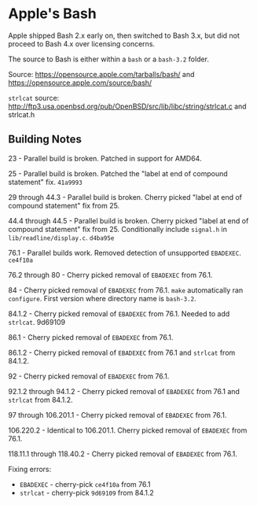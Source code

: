 Apple's Bash
============

Apple shipped Bash 2.x early on, then switched to Bash 3.x, but did not proceed to Bash 4.x over licensing concerns.

The source to Bash is either within a `bash` or a `bash-3.2` folder.

Source:  https://opensource.apple.com/tarballs/bash/ and https://opensource.apple.com/source/bash/

`strlcat` source: http://ftp3.usa.openbsd.org/pub/OpenBSD/src/lib/libc/string/strlcat.c and strlcat.h


Building Notes
--------------

23 - Parallel build is broken. Patched in support for AMD64.

25 - Parallel build is broken. Patched the "label at end of compound statement" fix. `41a9993`

29 through 44.3 - Parallel build is broken. Cherry picked "label at end of compound statement" fix from 25.

44.4 through 44.5 - Parallel build is broken. Cherry picked "label at end of compound statement" fix from 25. Conditionally include `signal.h` in `lib/readline/display.c`. `d4ba95e`

76.1 - Parallel builds work. Removed detection of unsupported `EBADEXEC`. `ce4f10a`

76.2 through 80 - Cherry picked removal of `EBADEXEC` from 76.1.

84 - Cherry picked removal of `EBADEXEC` from 76.1. `make` automatically ran `configure`. First version where directory name is `bash-3.2`.

84.1.2 - Cherry picked removal of `EBADEXEC` from 76.1. Needed to add `strlcat`. 9d69109

86.1 - Cherry picked removal of `EBADEXEC` from 76.1.

86.1.2 - Cherry picked removal of `EBADEXEC` from 76.1 and `strlcat` from 84.1.2.

92 - Cherry picked removal of `EBADEXEC` from 76.1.

92.1.2 through 94.1.2 - Cherry picked removal of `EBADEXEC` from 76.1 and `strlcat` from 84.1.2.

97 through 106.201.1 - Cherry picked removal of `EBADEXEC` from 76.1.

106.220.2 - Identical to 106.201.1. Cherry picked removal of `EBADEXEC` from 76.1.

118.11.1 through 118.40.2 - Cherry picked removal of `EBADEXEC` from 76.1.

Fixing errors:
 * `EBADEXEC` - cherry-pick `ce4f10a` from 76.1
 * `strlcat` - cherry-pick `9d69109` from 84.1.2
